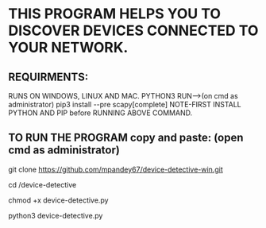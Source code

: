 # THIS PROGRAM HELPS YOU TO DISCOVER DEVICES CONNECTED TO YOUR NETWORK.
## REQUIRMENTS:
RUNS ON WINDOWS, LINUX AND MAC.
PYTHON3
RUN-->(on cmd as administrator)
pip3 install --pre scapy[complete]
NOTE-FIRST INSTALL PYTHON AND PIP before RUNNING ABOVE COMMAND.

## TO RUN THE PROGRAM copy and paste: (open cmd as administrator)
git clone https://github.com/mpandey67/device-detective-win.git

cd /device-detective

chmod +x device-detective.py

python3 device-detective.py

 
